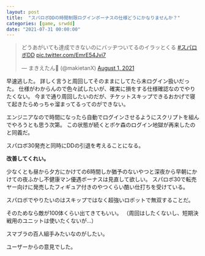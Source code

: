 ```yaml
---
layout: post
title:  "スパロボDDの時間制限ログインボーナスの仕様どうにかなりませんか？"
categories: [game, srwdd]
date: "2021-07-31 00:00:00"
---
```


<blockquote class="twitter-tweet tw-align-center"><p lang="ja" dir="ltr">どうあがいても達成できないのにバッヂついてるのイラッとくる <a href="https://twitter.com/hashtag/%E3%82%B9%E3%83%91%E3%83%AD%E3%83%9CDD?src=hash&amp;ref_src=twsrc%5Etfw">#スパロボDD</a> <a href="https://t.co/EmrE54Jvi7">pic.twitter.com/EmrE54Jvi7</a></p>&mdash; まきえたん🥦 (@makietanX) <a href="https://twitter.com/makietanX/status/1421853846054211586?ref_src=twsrc%5Etfw">August 1, 2021</a></blockquote> <script async src="https://platform.twitter.com/widgets.js" charset="utf-8"></script>

早速逃した。
詳しく言うと周回してそのままにしてたら未ログイン扱いだった。
仕様がわからんので色々試したいが、確実に損をする仕様確認なのでやりたくない。
今まで通り周回したいのだが、チケットスキップできるおかげで寝て起きたらめっちゃ溜まってるってのができない。

エンジニアなので時間になったら自動でログインさせるようにスクリプトを組んでやろうとも思う次第。
この状態が続くとポケ森のログイン地獄が再来したのと同義だ。

スパロボ30発売と同時にDDの引退を考えることになる。

**改善してくれい。**

少なくとも昼から夕方にかけての6時間しか猶予のないやつと深夜から早朝にかけての夜ふかし不健康マン優遇ボーナスは見直して欲しい。
スパロボ30で転売ヤー向けに発売したフィギュア付きのやつくらい酷い仕打ちを受けている。

スパロボでやりたいのはスキップではなく超強いロボットで無双することだ。

そのためなら敵が100体くらい出てきてもいい。
（周回はしたくないし、短期決戦用のユニットは使いたくないが...）

スマブラの百人組手みたいなのがしたい。

ユーザーからの意見でした。
